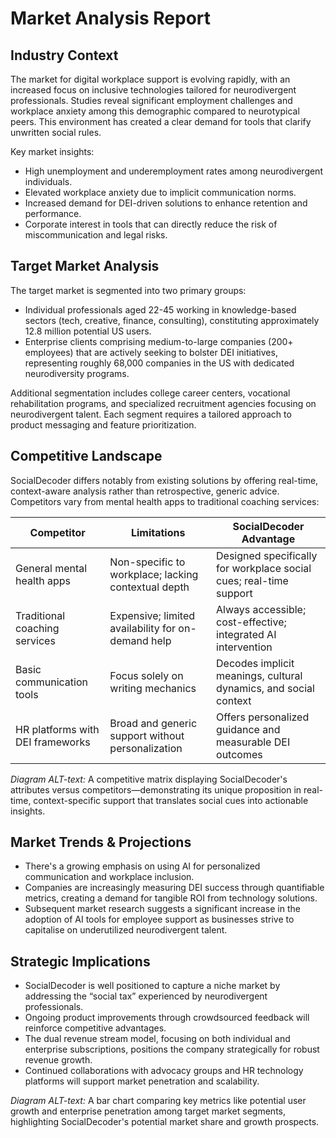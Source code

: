 # Market Analysis Report

## Industry Context
The market for digital workplace support is evolving rapidly, with an increased focus on inclusive technologies tailored for neurodivergent professionals. Studies reveal significant employment challenges and workplace anxiety among this demographic compared to neurotypical peers. This environment has created a clear demand for tools that clarify unwritten social rules.

Key market insights:
- High unemployment and underemployment rates among neurodivergent individuals.
- Elevated workplace anxiety due to implicit communication norms.
- Increased demand for DEI-driven solutions to enhance retention and performance.
- Corporate interest in tools that can directly reduce the risk of miscommunication and legal risks.

## Target Market Analysis
The target market is segmented into two primary groups:
- Individual professionals aged 22-45 working in knowledge-based sectors (tech, creative, finance, consulting), constituting approximately 12.8 million potential US users.
- Enterprise clients comprising medium-to-large companies (200+ employees) that are actively seeking to bolster DEI initiatives, representing roughly 68,000 companies in the US with dedicated neurodiversity programs.

Additional segmentation includes college career centers, vocational rehabilitation programs, and specialized recruitment agencies focusing on neurodivergent talent. Each segment requires a tailored approach to product messaging and feature prioritization.

## Competitive Landscape
SocialDecoder differs notably from existing solutions by offering real-time, context-aware analysis rather than retrospective, generic advice. Competitors vary from mental health apps to traditional coaching services:
  
| Competitor                        | Limitations                                          | SocialDecoder Advantage                              |
|-----------------------------------|------------------------------------------------------|------------------------------------------------------|
| General mental health apps        | Non-specific to workplace; lacking contextual depth  | Designed specifically for workplace social cues; real-time support |
| Traditional coaching services     | Expensive; limited availability for on-demand help   | Always accessible; cost-effective; integrated AI intervention   |
| Basic communication tools         | Focus solely on writing mechanics                    | Decodes implicit meanings, cultural dynamics, and social context |
| HR platforms with DEI frameworks  | Broad and generic support without personalization    | Offers personalized guidance and measurable DEI outcomes              |

*Diagram ALT-text:* A competitive matrix displaying SocialDecoder's attributes versus competitors—demonstrating its unique proposition in real-time, context-specific support that translates social cues into actionable insights.

## Market Trends & Projections
- There's a growing emphasis on using AI for personalized communication and workplace inclusion.
- Companies are increasingly measuring DEI success through quantifiable metrics, creating a demand for tangible ROI from technology solutions.
- Subsequent market research suggests a significant increase in the adoption of AI tools for employee support as businesses strive to capitalise on underutilized neurodivergent talent.

## Strategic Implications
- SocialDecoder is well positioned to capture a niche market by addressing the “social tax” experienced by neurodivergent professionals.
- Ongoing product improvements through crowdsourced feedback will reinforce competitive advantages.
- The dual revenue stream model, focusing on both individual and enterprise subscriptions, positions the company strategically for robust revenue growth.
- Continued collaborations with advocacy groups and HR technology platforms will support market penetration and scalability.

*Diagram ALT-text:* A bar chart comparing key metrics like potential user growth and enterprise penetration among target market segments, highlighting SocialDecoder's potential market share and growth prospects.